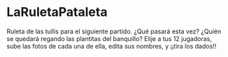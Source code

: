 # LaRuletaPataleta
Ruleta de las tullis para el siguiente partido. ¿Qué pasará esta vez? ¿Quién se quedará regando las plantitas del banquillo? Elije a tus 12 jugadoras, sube las fotos de cada una de ella, edita sus nombres, y ¡¡tira los dados!!
